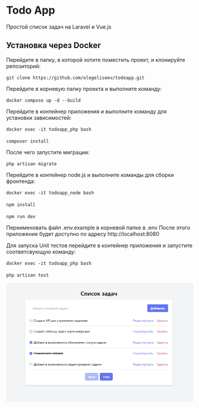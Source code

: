 # Todo App
Простой список задач на Laravel и Vue.js

## Установка через Docker

Перейдите в папку, в которой хотите поместить проект, и клонируйте репозиторий:

```
git clone https://github.com/olegeliseev/todoapp.git
```

Перейдите в корневую папку проекта и выполните команду:

```
docker compose up -d --build
```

Перейдите в контейнер приложения и выполните команду для установки зависимостей:
```
docker exec -it todoapp_php bash

composer install
```

После чего запустите миграции:
```
php artisan migrate
```

Перейдите в контейнер node.js и выполните команды для сборки фронтенда:
```
docker exec -it todoapp_node bash

npm install

npm run dev
```

Переименовать файл .env.example в корневой папке в .env
После этого приложение будет доступно по адресу http://localhost:8080

Для запуска Unit тестов перейдите в контейнер приложения и запустите соответсвующую команду:
```
docker exec -it todoapp_php bash

php artisan test
```

![Image Alt](https://github.com/olegeliseev/todoapp/blob/f1f99a99226d463677c62b43c742ee9f118253db/screenshot.png)
